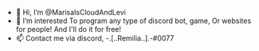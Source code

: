 - 👋 Hi, I’m @MarisaIsCloudAndLevi
- 👀 I’m interested To program any type of discord bot, game, Or websites for people! And I'll do it for free! 
- 📫 Contact me via discord, -.[..Remilia..].-#0077
